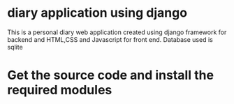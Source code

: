 # diary application using django

This is a personal diary web application created using django framework for backend and HTML,CSS and Javascript for front end. Database used is sqlite

# Get the source code and install the required modules
